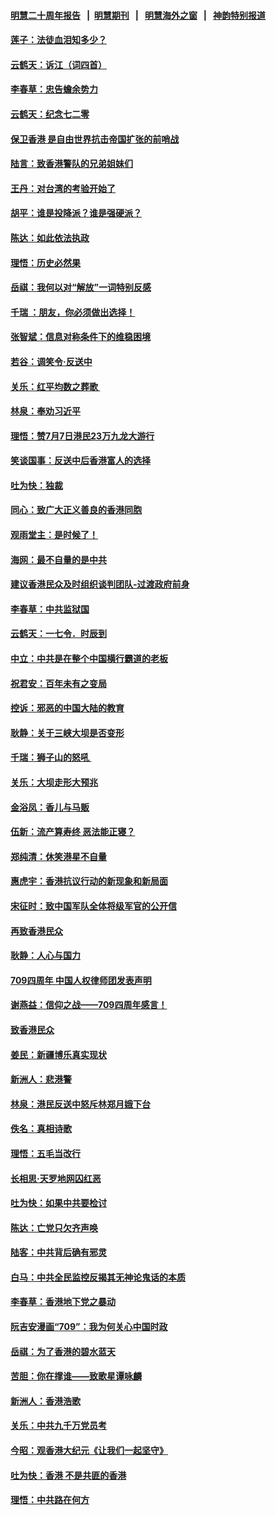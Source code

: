 #### [明慧二十周年报告](https://github.com/gfw-breaker/mh-reports/blob/master/README.md?t=07202320) &nbsp;&nbsp;|&nbsp;&nbsp;[明慧期刊](https://github.com/gfw-breaker/mh-qikan) &nbsp;&nbsp;|&nbsp;&nbsp; [明慧海外之窗](https://github.com/gfw-breaker/mh-news/blob/master/README.md?t=07202320) &nbsp;&nbsp;|&nbsp;&nbsp; [神韵特别报道](https://github.com/gfw-breaker/mh-news/blob/master/shenyun.md?t=07202320) 

#### [莲子：法徒血泪知多少？](../pages/nsc993/n11397534.md?t=07202320) 

#### [云鹤天：诉江（词四首）](../pages/nsc993/n11397502.md?t=07202320) 

#### [李春草：忠告蟾余势力](../pages/nsc993/n11396852.md?t=07202320) 

#### [云鹤天：纪念七二零](../pages/nsc993/n11396646.md?t=07202320) 

#### [保卫香港 是自由世界抗击帝国扩张的前哨战](../pages/nsc993/n11393186.md?t=07202320) 

#### [陆言：致香港警队的兄弟姐妹们](../pages/nsc993/n11392281.md?t=07202320) 

#### [王丹：对台湾的考验开始了](../pages/nsc993/n11391258.md?t=07202320) 

#### [胡平：谁是投降派？谁是强硬派？](../pages/nsc993/n11391224.md?t=07202320) 

#### [陈达：如此依法执政](../pages/nsc993/n11388999.md?t=07202320) 

#### [理悟：历史必然果](../pages/nsc993/n11388741.md?t=07202320) 

#### [岳祺：我何以对“解放”一词特别反感](../pages/nsc993/n11385696.md?t=07202320) 

#### [千瑞 ：朋友，你必须做出选择！](../pages/nsc993/n11384949.md?t=07202320) 

#### [张智斌：信息对称条件下的维稳困境](../pages/nsc993/n11384812.md?t=07202320) 

#### [若谷：调笑令‧反送中](../pages/nsc993/n11383745.md?t=07202320) 

#### [关乐：红平均数之葬歌 ](../pages/nsc993/n11383498.md?t=07202320) 

#### [林泉：奉劝习近平](../pages/nsc993/n11383487.md?t=07202320) 

#### [理悟：赞7月7日港民23万九龙大游行](../pages/nsc993/n11383473.md?t=07202320) 

#### [笑谈国事：反送中后香港富人的选择](../pages/nsc993/n11382020.md?t=07202320) 

#### [吐为快：独裁](../pages/nsc993/n11382755.md?t=07202320) 

#### [同心：致广大正义善良的香港同胞](../pages/nsc993/n11382745.md?t=07202320) 

#### [观雨堂主：是时候了！](../pages/nsc993/n11382737.md?t=07202320) 

#### [海网：最不自量的是中共](../pages/nsc993/n11380440.md?t=07202320) 

#### [建议香港民众及时组织谈判团队-过渡政府前身](../pages/nsc993/n11379909.md?t=07202320) 

#### [李春草：中共监狱国](../pages/nsc993/n11378989.md?t=07202320) 

#### [云鹤天：一七令．时辰到](../pages/nsc993/n11379260.md?t=07202320) 

#### [中立：中共是在整个中国横行霸道的老板](../pages/nsc993/n11378382.md?t=07202320) 

#### [祝君安：百年未有之变局](../pages/nsc993/n11378376.md?t=07202320) 

#### [控诉：邪恶的中国大陆的教育](../pages/nsc993/n11378344.md?t=07202320) 

#### [耿静：关于三峡大坝是否变形](../pages/nsc993/n11375879.md?t=07202320) 

#### [千瑞：狮子山的怒吼 ](../pages/nsc993/n11375644.md?t=07202320) 

#### [关乐：大坝走形大预兆](../pages/nsc993/n11375629.md?t=07202320) 

#### [金浴凤：香儿与马贩](../pages/nsc993/n11375580.md?t=07202320) 

#### [伍新：流产算寿终  恶法能正寝？](../pages/nsc993/n11375581.md?t=07202320) 

#### [郑纯清：休笑港星不自量](../pages/nsc993/n11375555.md?t=07202320) 

#### [惠虎宇：香港抗议行动的新现象和新局面](../pages/nsc993/n11375501.md?t=07202320) 

#### [宋征时：致中国军队全体将级军官的公开信](../pages/nsc993/n11373354.md?t=07202320) 

#### [再致香港民众](../pages/nsc993/n11373870.md?t=07202320) 

#### [耿静：人心与国力](../pages/nsc993/n11373759.md?t=07202320) 

#### [709四周年 中国人权律师团发表声明](../pages/nsc993/n11373565.md?t=07202320) 

#### [谢燕益：信仰之战——709四周年感言！](../pages/nsc993/n11373388.md?t=07202320) 

#### [致香港民众](../pages/nsc993/n11373286.md?t=07202320) 

#### [姜民：新疆博乐真实现状](../pages/nsc993/n11371223.md?t=07202320) 

#### [新洲人：悲港警](../pages/nsc993/n11371174.md?t=07202320) 

#### [林泉：港民反送中怒斥林郑月娥下台](../pages/nsc993/n11370676.md?t=07202320) 

#### [佚名：真相诗歌](../pages/nsc993/n11370666.md?t=07202320) 

#### [理悟：五毛当改行](../pages/nsc993/n11369314.md?t=07202320) 

#### [长相思‧天罗地网囚红恶](../pages/nsc993/n11368444.md?t=07202320) 

#### [吐为快：如果中共要检讨](../pages/nsc993/n11368441.md?t=07202320) 

#### [陈达：亡党只欠齐声唤](../pages/nsc993/n11367838.md?t=07202320) 

#### [陆客：中共背后确有邪灵](../pages/nsc993/n11365263.md?t=07202320) 

#### [白马：中共全民监控反揭其无神论鬼话的本质](../pages/nsc993/n11365236.md?t=07202320) 

#### [李春草：香港地下党之暴动](../pages/nsc993/n11365210.md?t=07202320) 

#### [阮吉安漫画“709”：我为何关心中国时政](../pages/nsc993/n11362127.md?t=07202320) 

#### [岳祺：为了香港的碧水蓝天](../pages/nsc993/n11362627.md?t=07202320) 

#### [苦胆：你在撑谁——致歌星谭咏麟](../pages/nsc993/n11361348.md?t=07202320) 

#### [新洲人：香港浩歌](../pages/nsc993/n11361334.md?t=07202320) 

#### [关乐：中共九千万党员考](../pages/nsc993/n11361304.md?t=07202320) 

#### [今昭：观香港大纪元《让我们一起坚守》](../pages/nsc993/n11361244.md?t=07202320) 

#### [吐为快：香港  不是共匪的香港](../pages/nsc993/n11360918.md?t=07202320) 

#### [理悟：中共路在何方](../pages/nsc993/n11360509.md?t=07202320) 

